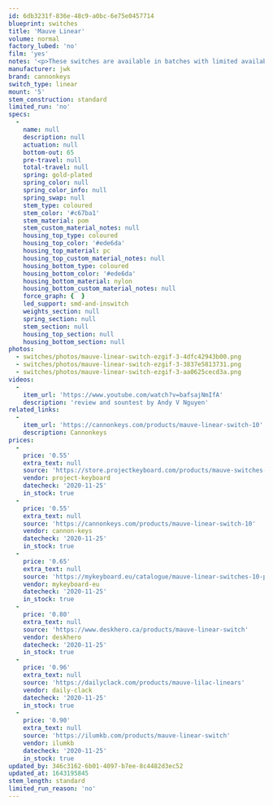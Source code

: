 ```yaml
---
id: 6db3231f-836e-48c9-a0bc-6e75e0457714
blueprint: switches
title: 'Mauve Linear'
volume: normal
factory_lubed: 'no'
film: 'yes'
notes: '<p>These switches are available in batches with limited availability.<br />They are practically recolored Alpacas with a slightly different spring.</p>'
manufacturer: jwk
brand: cannonkeys
switch_type: linear
mount: '5'
stem_construction: standard
limited_run: 'no'
specs:
  -
    name: null
    description: null
    actuation: null
    bottom-out: 65
    pre-travel: null
    total-travel: null
    spring: gold-plated
    spring_color: null
    spring_color_info: null
    spring_swap: null
    stem_type: coloured
    stem_color: '#c67ba1'
    stem_material: pom
    stem_custom_material_notes: null
    housing_top_type: coloured
    housing_top_color: '#ede6da'
    housing_top_material: pc
    housing_top_custom_material_notes: null
    housing_bottom_type: coloured
    housing_bottom_color: '#ede6da'
    housing_bottom_material: nylon
    housing_bottom_custom_material_notes: null
    force_graph: {  }
    led_support: smd-and-inswitch
    weights_section: null
    spring_section: null
    stem_section: null
    housing_top_section: null
    housing_bottom_section: null
photos:
  - switches/photos/mauve-linear-switch-ezgif-3-4dfc42943b00.png
  - switches/photos/mauve-linear-switch-ezgif-3-3837e5813731.png
  - switches/photos/mauve-linear-switch-ezgif-3-aa0625cecd3a.png
videos:
  -
    item_url: 'https://www.youtube.com/watch?v=bafsajNmIfA'
    description: 'review and sountest by Andy V Nguyen'
related_links:
  -
    item_url: 'https://cannonkeys.com/products/mauve-linear-switch-10'
    description: Cannonkeys
prices:
  -
    price: '0.55'
    extra_text: null
    source: 'https://store.projectkeyboard.com/products/mauve-switches-10-pack'
    vendor: project-keyboard
    datecheck: '2020-11-25'
    in_stock: true
  -
    price: '0.55'
    extra_text: null
    source: 'https://cannonkeys.com/products/mauve-linear-switch-10'
    vendor: cannon-keys
    datecheck: '2020-11-25'
    in_stock: true
  -
    price: '0.65'
    extra_text: null
    source: 'https://mykeyboard.eu/catalogue/mauve-linear-switches-10-pack_2690/'
    vendor: mykeyboard-eu
    datecheck: '2020-11-25'
    in_stock: true
  -
    price: '0.80'
    extra_text: null
    source: 'https://www.deskhero.ca/products/mauve-linear-switch'
    vendor: deskhero
    datecheck: '2020-11-25'
    in_stock: true
  -
    price: '0.96'
    extra_text: null
    source: 'https://dailyclack.com/products/mauve-lilac-linears'
    vendor: daily-clack
    datecheck: '2020-11-25'
    in_stock: true
  -
    price: '0.90'
    extra_text: null
    source: 'https://ilumkb.com/products/mauve-linear-switch'
    vendor: ilumkb
    datecheck: '2020-11-25'
    in_stock: true
updated_by: 346c3162-6b01-4097-b7ee-8c4482d3ec52
updated_at: 1643195845
stem_length: standard
limited_run_reason: 'no'
---
```

